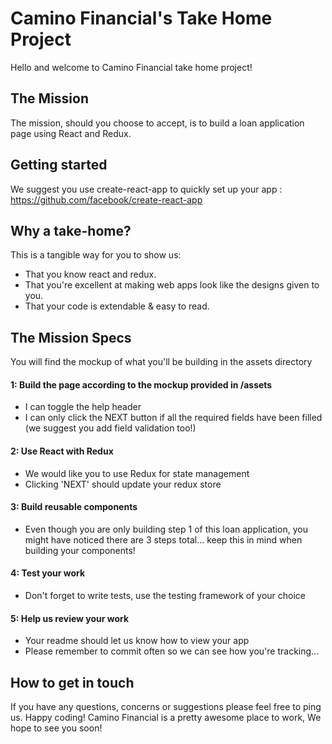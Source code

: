 # Camino Financial's Take Home Project



Hello and welcome to Camino Financial take home project!

## The Mission

The mission, should you choose to accept, is to build a loan application page using React and Redux.

## Getting started

We suggest you use create-react-app to quickly set up your app : 
https://github.com/facebook/create-react-app

## Why a take-home?

This is a tangible way for you to show us:

* That you know react and redux.
* That you're excellent at making web apps look like the designs given to you.
* That your code is extendable & easy to read.

## The Mission Specs

You will find the mockup of what you'll be building in the assets directory

#### 1: Build the page according to the mockup provided in /assets ####
* I can toggle the help header
* I can only click the NEXT button if all the required fields have been filled (we suggest you add field validation too!)

#### 2: Use React with Redux  ####
* We would like you to use Redux for state management
* Clicking 'NEXT' should update your redux store

#### 3: Build reusable components  ####
* Even though you are only building step 1 of this loan application, you might have noticed there are 3 steps total... keep this in mind when building your components!

#### 4: Test your work  ####
* Don't forget to write tests, use the testing framework of your choice

#### 5: Help us review your work ####
* Your readme should let us know how to view your app
* Please remember to commit often so we can see how you're tracking...

## How to get in touch

If you have any questions, concerns or suggestions please feel free to ping us.
Happy coding! Camino Financial is a pretty awesome place to work, We hope to see you soon! 
